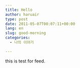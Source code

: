 ```yaml
---
title: Hello
author: haruair
type: post
date: 2011-05-07T00:07:11+00:00
lang: en
slug: good-morning
categories:
  - 나의 이야기

---
```


this is test for feed.